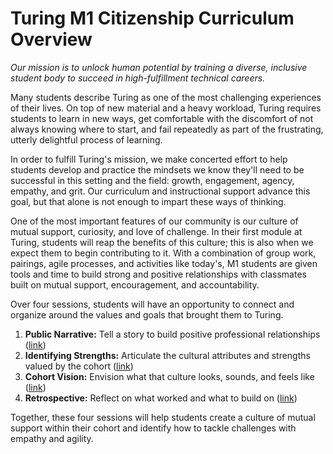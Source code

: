 # Turing M1 Citizenship Curriculum Overview

*Our mission is to unlock human potential by training a diverse, inclusive student body to succeed in high-fulfillment technical careers.*

Many students describe Turing as one of the most challenging experiences of their lives. On top of new material and a heavy workload, Turing requires students to learn in new ways, get comfortable with the discomfort of not always knowing where to start, and fail repeatedly as part of the frustrating, utterly delightful process of learning.

In order to fulfill Turing's mission, we make concerted effort to help students develop and practice the mindsets we know they'll need to be successful in this setting and the field: growth, engagement, agency, empathy, and grit. Our curriculum and instructional support advance this goal, but that alone is not enough to impart these ways of thinking.

One of the most important features of our community is our culture of mutual support, curiosity, and love of challenge. In their first module at Turing, students will reap the benefits of this culture; this is also when we expect them to begin contributing to it. With a combination of group work, pairings, agile processes, and activities like today's, M1 students are given tools and time to build strong and positive relationships with classmates built on mutual support, encouragement, and accountability.

Over four sessions, students will have an opportunity to connect and organize around the values and goals that brought them to Turing.

  1. **Public Narrative:** Tell a story to build positive professional relationships ([link](https://github.com/turingschool/gear-up/blob/master/citizenship_m1/session_1_personal_narrative.markdown))
  2. **Identifying Strengths:** Articulate the cultural attributes and strengths valued by the cohort ([link](https://github.com/turingschool/gear-up/blob/master/citizenship_m1/session_2_identifying_strengths.markdown))
  3. **Cohort Vision:** Envision what that culture looks, sounds, and feels like ([link](https://github.com/turingschool/gear-up/blob/master/citizenship_m1/session_3_cohort_vision.markdown))
  4. **Retrospective:** Reflect on what worked and what to build on ([link](https://github.com/turingschool/gear-up/blob/master/citizenship_m1/session_4_retrospective.markdown))

Together, these four sessions will help students create a culture of mutual support within their cohort and identify how to tackle challenges with empathy and agility.  
